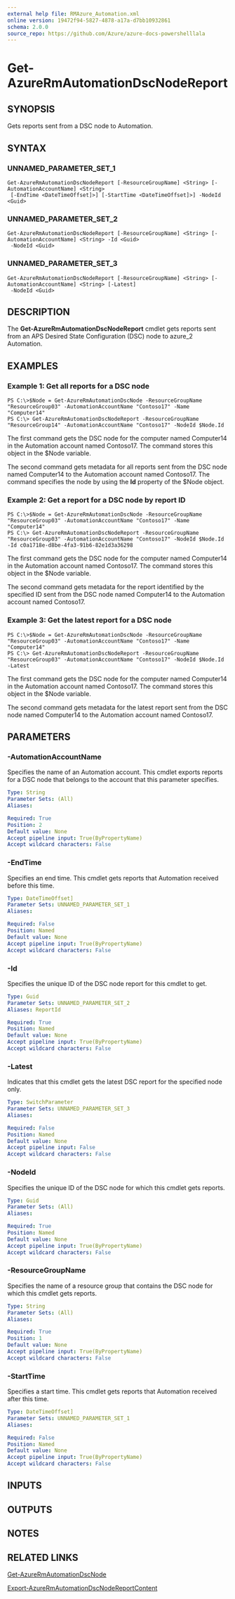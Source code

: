 ```yaml
---
external help file: RMAzure_Automation.xml
online version: 19472f94-5827-4878-a17a-d7bb10932861
schema: 2.0.0
source_repo: https://github.com/Azure/azure-docs-powershelllala
---
```


# Get-AzureRmAutomationDscNodeReport
## SYNOPSIS
Gets reports sent from a DSC node to Automation.

## SYNTAX

### UNNAMED_PARAMETER_SET_1
```
Get-AzureRmAutomationDscNodeReport [-ResourceGroupName] <String> [-AutomationAccountName] <String>
 [-EndTime <DateTimeOffset]>] [-StartTime <DateTimeOffset]>] -NodeId <Guid>
```

### UNNAMED_PARAMETER_SET_2
```
Get-AzureRmAutomationDscNodeReport [-ResourceGroupName] <String> [-AutomationAccountName] <String> -Id <Guid>
 -NodeId <Guid>
```

### UNNAMED_PARAMETER_SET_3
```
Get-AzureRmAutomationDscNodeReport [-ResourceGroupName] <String> [-AutomationAccountName] <String> [-Latest]
 -NodeId <Guid>
```

## DESCRIPTION
The **Get-AzureRmAutomationDscNodeReport** cmdlet gets reports sent from an APS Desired State Configuration (DSC) node to azure_2 Automation.

## EXAMPLES

### Example 1: Get all reports for a DSC node
```
PS C:\>$Node = Get-AzureRmAutomationDscNode -ResourceGroupName "ResourceGroup03" -AutomationAccountName "Contoso17" -Name "Computer14"
PS C:\> Get-AzureRmAutomationDscNodeReport -ResourceGroupName "ResourceGroup14" -AutomationAccountName "Contoso17" -NodeId $Node.Id
```

The first command gets the DSC node for the computer named Computer14 in the Automation account named Contoso17.
The command stores this object in the $Node variable.

The second command gets metadata for all reports sent from the DSC node named Computer14 to the Automation account named Contoso17.
The command specifies the node by using the **Id** property of the $Node object.

### Example 2: Get a report for a DSC node by report ID
```
PS C:\>$Node = Get-AzureRmAutomationDscNode -ResourceGroupName "ResourceGroup03" -AutomationAccountName "Contoso17" -Name "Computer14"
PS C:\> Get-AzureRmAutomationDscNodeReport -ResourceGroupName "ResourceGroup03" -AutomationAccountName "Contoso17" -NodeId $Node.Id -Id c0a1718e-d8be-4fa3-91b6-82e1d3a36298
```

The first command gets the DSC node for the computer named Computer14 in the Automation account named Contoso17.
The command stores this object in the $Node variable.

The second command gets metadata for the report identified by the specified ID sent from the DSC node named Computer14 to the Automation account named Contoso17.

### Example 3: Get the latest report for a DSC node
```
PS C:\>$Node = Get-AzureRmAutomationDscNode -ResourceGroupName "ResourceGroup03" -AutomationAccountName "Contoso17" -Name "Computer14"
PS C:\> Get-AzureRmAutomationDscNodeReport -ResourceGroupName "ResourceGroup03" -AutomationAccountName "Contoso17" -NodeId $Node.Id -Latest
```

The first command gets the DSC node for the computer named Computer14 in the Automation account named Contoso17.
The command stores this object in the $Node variable.

The second command gets metadata for the latest report sent from the DSC node named Computer14 to the Automation account named Contoso17.

## PARAMETERS

### -AutomationAccountName
Specifies the name of an Automation account.
This cmdlet exports reports for a DSC node that belongs to the account that this parameter specifies.

```yaml
Type: String
Parameter Sets: (All)
Aliases: 

Required: True
Position: 2
Default value: None
Accept pipeline input: True(ByPropertyName)
Accept wildcard characters: False
```

### -EndTime
Specifies an end time.
This cmdlet gets reports that Automation received before this time.

```yaml
Type: DateTimeOffset]
Parameter Sets: UNNAMED_PARAMETER_SET_1
Aliases: 

Required: False
Position: Named
Default value: None
Accept pipeline input: True(ByPropertyName)
Accept wildcard characters: False
```

### -Id
Specifies the unique ID of the DSC node report for this cmdlet to get.

```yaml
Type: Guid
Parameter Sets: UNNAMED_PARAMETER_SET_2
Aliases: ReportId

Required: True
Position: Named
Default value: None
Accept pipeline input: True(ByPropertyName)
Accept wildcard characters: False
```

### -Latest
Indicates that this cmdlet gets the latest DSC report for the specified node only.

```yaml
Type: SwitchParameter
Parameter Sets: UNNAMED_PARAMETER_SET_3
Aliases: 

Required: False
Position: Named
Default value: None
Accept pipeline input: False
Accept wildcard characters: False
```

### -NodeId
Specifies the unique ID of the DSC node for which this cmdlet gets reports.

```yaml
Type: Guid
Parameter Sets: (All)
Aliases: 

Required: True
Position: Named
Default value: None
Accept pipeline input: True(ByPropertyName)
Accept wildcard characters: False
```

### -ResourceGroupName
Specifies the name of a resource group that contains the DSC node for which this cmdlet gets reports.

```yaml
Type: String
Parameter Sets: (All)
Aliases: 

Required: True
Position: 1
Default value: None
Accept pipeline input: True(ByPropertyName)
Accept wildcard characters: False
```

### -StartTime
Specifies a start time.
This cmdlet gets reports that Automation received after this time.

```yaml
Type: DateTimeOffset]
Parameter Sets: UNNAMED_PARAMETER_SET_1
Aliases: 

Required: False
Position: Named
Default value: None
Accept pipeline input: True(ByPropertyName)
Accept wildcard characters: False
```

## INPUTS

## OUTPUTS

## NOTES

## RELATED LINKS

[Get-AzureRmAutomationDscNode](19472f94-5827-4878-a17a-d7bb10932861)

[Export-AzureRmAutomationDscNodeReportContent](0bfb6a70-3a4a-4e58-a0b9-e41eb52a90ef)

